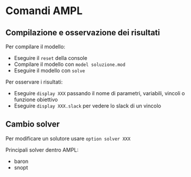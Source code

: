 # Comandi AMPL

## Compilazione e osservazione dei risultati

Per compilare il modello:
* Eseguire il `reset` della console
* Compilare il modello con `model soluzione.mod`
* Eseguire il modello con `solve`

Per osservare i risultati:
* Eseguire `display XXX` passando il nome di parametri, variabili, vincoli o funzione obiettivo
* Eseguire `display XXX.slack` per vedere lo slack di un vincolo

## Cambio solver

Per modificare un solutore usare `option solver XXX`

Principali solver dentro AMPL:
* baron
* snopt
